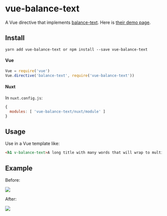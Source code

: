 # vue-balance-text

A Vue directive that implements [balance-text](https://github.com/adobe-webplatform/balance-text).  Here is [their demo page](http://adobe-webplatform.github.io/balance-text/demo/index.html).

## Install

`yarn add vue-balance-text or npm install --save vue-balance-text`

#### Vue

```js
Vue = require('vue')
Vue.directive('balance-text', require('vue-balance-text'))
```

#### Nuxt

In `nuxt.config.js`:

```js
{
  modules: [ 'vue-balance-text/nuxt/module' ]
}
```

## Usage

Use in a Vue template like:

```html
<h1 v-balance-text>A long title with many words that will wrap to multiple lines</h1>
```

## Example

Before:

![](http://yo.bkwld.com/243A0w0t2D1h/Image%202018-04-30%20at%204.17.58%20PM.png)

After:

![](http://yo.bkwld.com/3w3v441G1F0q/Image%202018-04-30%20at%204.18.18%20PM.png)
